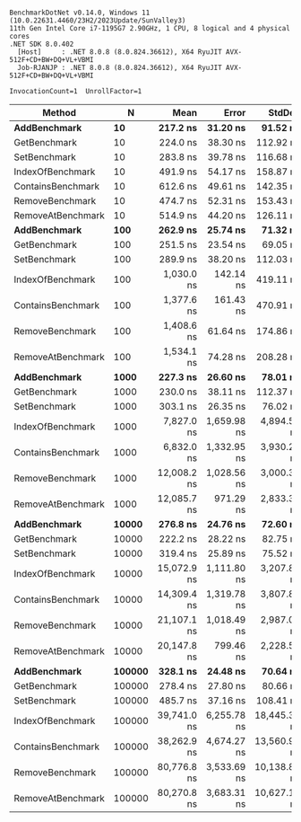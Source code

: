 ```

BenchmarkDotNet v0.14.0, Windows 11 (10.0.22631.4460/23H2/2023Update/SunValley3)
11th Gen Intel Core i7-1195G7 2.90GHz, 1 CPU, 8 logical and 4 physical cores
.NET SDK 8.0.402
  [Host]     : .NET 8.0.8 (8.0.824.36612), X64 RyuJIT AVX-512F+CD+BW+DQ+VL+VBMI
  Job-RJANJP : .NET 8.0.8 (8.0.824.36612), X64 RyuJIT AVX-512F+CD+BW+DQ+VL+VBMI

InvocationCount=1  UnrollFactor=1  

```
| Method            | N      | Mean        | Error       | StdDev       | Median      | Allocated |
|------------------ |------- |------------:|------------:|-------------:|------------:|----------:|
| **AddBenchmark**      | **10**     |    **217.2 ns** |    **31.20 ns** |     **91.52 ns** |    **200.0 ns** |     **400 B** |
| GetBenchmark      | 10     |    224.0 ns |    38.30 ns |    112.92 ns |    200.0 ns |     400 B |
| SetBenchmark      | 10     |    283.8 ns |    39.78 ns |    116.68 ns |    300.0 ns |     400 B |
| IndexOfBenchmark  | 10     |    491.9 ns |    54.17 ns |    158.87 ns |    500.0 ns |     400 B |
| ContainsBenchmark | 10     |    612.6 ns |    49.61 ns |    142.35 ns |    600.0 ns |     400 B |
| RemoveBenchmark   | 10     |    474.7 ns |    52.31 ns |    153.43 ns |    500.0 ns |     400 B |
| RemoveAtBenchmark | 10     |    514.9 ns |    44.20 ns |    126.11 ns |    500.0 ns |     400 B |
| **AddBenchmark**      | **100**    |    **262.9 ns** |    **25.74 ns** |     **71.32 ns** |    **300.0 ns** |     **400 B** |
| GetBenchmark      | 100    |    251.5 ns |    23.54 ns |     69.05 ns |    200.0 ns |     400 B |
| SetBenchmark      | 100    |    289.9 ns |    38.20 ns |    112.03 ns |    300.0 ns |     400 B |
| IndexOfBenchmark  | 100    |  1,030.0 ns |   142.14 ns |    419.11 ns |  1,100.0 ns |     400 B |
| ContainsBenchmark | 100    |  1,377.6 ns |   161.43 ns |    470.91 ns |  1,400.0 ns |     400 B |
| RemoveBenchmark   | 100    |  1,408.6 ns |    61.64 ns |    174.86 ns |  1,400.0 ns |     400 B |
| RemoveAtBenchmark | 100    |  1,534.1 ns |    74.28 ns |    208.28 ns |  1,500.0 ns |     400 B |
| **AddBenchmark**      | **1000**   |    **227.3 ns** |    **26.60 ns** |     **78.01 ns** |    **200.0 ns** |     **400 B** |
| GetBenchmark      | 1000   |    230.0 ns |    38.11 ns |    112.37 ns |    200.0 ns |     400 B |
| SetBenchmark      | 1000   |    303.1 ns |    26.35 ns |     76.02 ns |    300.0 ns |     400 B |
| IndexOfBenchmark  | 1000   |  7,827.0 ns | 1,659.98 ns |  4,894.50 ns |  7,600.0 ns |     400 B |
| ContainsBenchmark | 1000   |  6,832.0 ns | 1,332.95 ns |  3,930.25 ns |  7,000.0 ns |     400 B |
| RemoveBenchmark   | 1000   | 12,008.2 ns | 1,028.56 ns |  3,000.37 ns | 12,000.0 ns |     400 B |
| RemoveAtBenchmark | 1000   | 12,085.7 ns |   971.29 ns |  2,833.31 ns | 11,600.0 ns |     400 B |
| **AddBenchmark**      | **10000**  |    **276.8 ns** |    **24.76 ns** |     **72.60 ns** |    **300.0 ns** |     **400 B** |
| GetBenchmark      | 10000  |    222.2 ns |    28.22 ns |     82.75 ns |    200.0 ns |     400 B |
| SetBenchmark      | 10000  |    319.4 ns |    25.89 ns |     75.52 ns |    300.0 ns |     400 B |
| IndexOfBenchmark  | 10000  | 15,072.9 ns | 1,111.80 ns |  3,207.80 ns | 15,400.0 ns |     400 B |
| ContainsBenchmark | 10000  | 14,309.4 ns | 1,319.78 ns |  3,807.86 ns | 15,100.0 ns |     400 B |
| RemoveBenchmark   | 10000  | 21,107.1 ns | 1,018.49 ns |  2,987.06 ns | 20,000.0 ns |     400 B |
| RemoveAtBenchmark | 10000  | 20,147.8 ns |   799.46 ns |  2,228.58 ns | 19,300.0 ns |     400 B |
| **AddBenchmark**      | **100000** |    **328.1 ns** |    **24.48 ns** |     **70.64 ns** |    **300.0 ns** |     **400 B** |
| GetBenchmark      | 100000 |    278.4 ns |    27.80 ns |     80.66 ns |    300.0 ns |     400 B |
| SetBenchmark      | 100000 |    485.7 ns |    37.16 ns |    108.41 ns |    500.0 ns |     400 B |
| IndexOfBenchmark  | 100000 | 39,741.0 ns | 6,255.78 ns | 18,445.31 ns | 37,600.0 ns |     400 B |
| ContainsBenchmark | 100000 | 38,262.9 ns | 4,674.27 ns | 13,560.90 ns | 37,200.0 ns |     400 B |
| RemoveBenchmark   | 100000 | 80,776.8 ns | 3,533.69 ns | 10,138.81 ns | 81,900.0 ns |     400 B |
| RemoveAtBenchmark | 100000 | 80,270.8 ns | 3,683.31 ns | 10,627.19 ns | 79,850.0 ns |     400 B |
